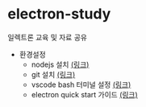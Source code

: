 # electron-study
일렉트론 교육 및 자료 공유

- 환경설정
  - nodejs 설치 [(링크)](https://nodejs.org/ko/, "nodejs 설치페이지")
  - git 설치 [(링크)](https://git-scm.com/downloads, "git 설치페이지")
  - vscode bash 터미널 설정 [(링크)](https://murra.tistory.com/36, "블로그 바로가기")
  - electron quick start 가이드 [(링크)](https://www.electronjs.org/docs/tutorial/quick-start, "electron 바로가기")
  
